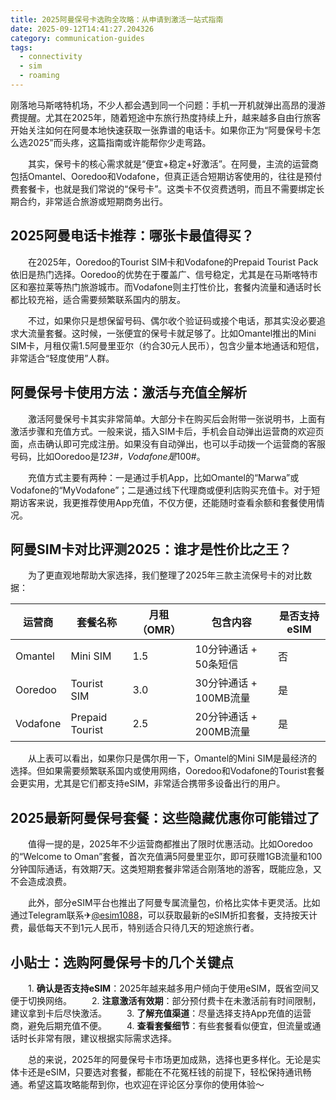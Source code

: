 ```yaml
---
title: 2025阿曼保号卡选购全攻略：从申请到激活一站式指南
date: 2025-09-12T14:41:27.204326
category: communication-guides
tags:
  - connectivity
  - sim
  - roaming
---
```


刚落地马斯喀特机场，不少人都会遇到同一个问题：手机一开机就弹出高昂的漫游费提醒。尤其在2025年，随着短途中东旅行热度持续上升，越来越多自由行旅客开始关注如何在阿曼本地快速获取一张靠谱的电话卡。如果你正为“阿曼保号卡怎么选2025”而头疼，这篇指南或许能帮你少走弯路。

　　其实，保号卡的核心需求就是“便宜+稳定+好激活”。在阿曼，主流的运营商包括Omantel、Ooredoo和Vodafone，但真正适合短期访客使用的，往往是预付费套餐卡，也就是我们常说的“保号卡”。这类卡不仅资费透明，而且不需要绑定长期合约，非常适合旅游或短期商务出行。

## 2025阿曼电话卡推荐：哪张卡最值得买？

　　在2025年，Ooredoo的Tourist SIM卡和Vodafone的Prepaid Tourist Pack依旧是热门选择。Ooredoo的优势在于覆盖广、信号稳定，尤其是在马斯喀特市区和塞拉莱等热门旅游城市。而Vodafone则主打性价比，套餐内流量和通话时长都比较充裕，适合需要频繁联系国内的朋友。

　　不过，如果你只是想保留号码、偶尔收个验证码或接个电话，那其实没必要追求大流量套餐。这时候，一张便宜的保号卡就足够了。比如Omantel推出的Mini SIM卡，月租仅需1.5阿曼里亚尔（约合30元人民币），包含少量本地通话和短信，非常适合“轻度使用”人群。

## 阿曼保号卡使用方法：激活与充值全解析

　　激活阿曼保号卡其实非常简单。大部分卡在购买后会附带一张说明书，上面有激活步骤和充值方式。一般来说，插入SIM卡后，手机会自动弹出运营商的欢迎页面，点击确认即可完成注册。如果没有自动弹出，也可以手动拨一个运营商的客服号码，比如Ooredoo是*123#，Vodafone是*100#。

　　充值方式主要有两种：一是通过手机App，比如Omantel的“Marwa”或Vodafone的“MyVodafone”；二是通过线下代理商或便利店购买充值卡。对于短期访客来说，我更推荐使用App充值，不仅方便，还能随时查看余额和套餐使用情况。

## 阿曼SIM卡对比评测2025：谁才是性价比之王？

　　为了更直观地帮助大家选择，我们整理了2025年三款主流保号卡的对比数据：

| 运营商   | 套餐名称         | 月租（OMR） | 包含内容                     | 是否支持eSIM |
|----------|------------------|-------------|------------------------------|---------------|
| Omantel  | Mini SIM         | 1.5         | 10分钟通话 + 50条短信        | 否            |
| Ooredoo  | Tourist SIM      | 3.0         | 30分钟通话 + 100MB流量       | 是            |
| Vodafone | Prepaid Tourist  | 2.5         | 20分钟通话 + 200MB流量       | 是            |

　　从上表可以看出，如果你只是偶尔用一下，Omantel的Mini SIM是最经济的选择。但如果需要频繁联系国内或使用网络，Ooredoo和Vodafone的Tourist套餐会更实用，尤其是它们都支持eSIM，非常适合携带多设备出行的用户。

## 2025最新阿曼保号套餐：这些隐藏优惠你可能错过了

　　值得一提的是，2025年不少运营商都推出了限时优惠活动。比如Ooredoo的“Welcome to Oman”套餐，首次充值满5阿曼里亚尔，即可获赠1GB流量和100分钟国际通话，有效期7天。这类短期套餐非常适合刚落地的游客，既能应急，又不会造成浪费。

　　此外，部分eSIM平台也推出了阿曼专属流量包，价格比实体卡更灵活。比如通过Telegram联系✈[@esim1088](https://t.me/s/esim1088)，可以获取最新的eSIM折扣套餐，支持按天计费，最低每天不到1元人民币，特别适合只待几天的短途旅行者。

## 小贴士：选购阿曼保号卡的几个关键点

　　1. **确认是否支持eSIM**：2025年越来越多用户倾向于使用eSIM，既省空间又便于切换网络。
　　2. **注意激活有效期**：部分预付费卡在未激活前有时间限制，建议拿到卡后尽快激活。
　　3. **了解充值渠道**：尽量选择支持App充值的运营商，避免后期充值不便。
　　4. **查看套餐细节**：有些套餐看似便宜，但流量或通话时长非常有限，建议根据实际需求选择。

　　总的来说，2025年的阿曼保号卡市场更加成熟，选择也更多样化。无论是实体卡还是eSIM，只要选对套餐，都能在不花冤枉钱的前提下，轻松保持通讯畅通。希望这篇攻略能帮到你，也欢迎在评论区分享你的使用体验～